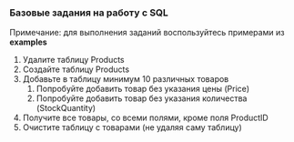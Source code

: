 ### Базовые задания на работу с SQL

Примечание: для выполнения заданий воспользуйтесь примерами из **examples**
1. Удалите таблицу Products
2. Создайте таблицу Products
3. Добавьте в таблицу минимум 10 различных товаров
   1. Попробуйте добавить товар без указания цены (Price)
   2. Попробуйте добавить товар без указания количества (StockQuantity)
4. Получите все товары, со всеми полями, кроме поля ProductID
5. Очистите таблицу с товарами (не удаляя саму таблицу)